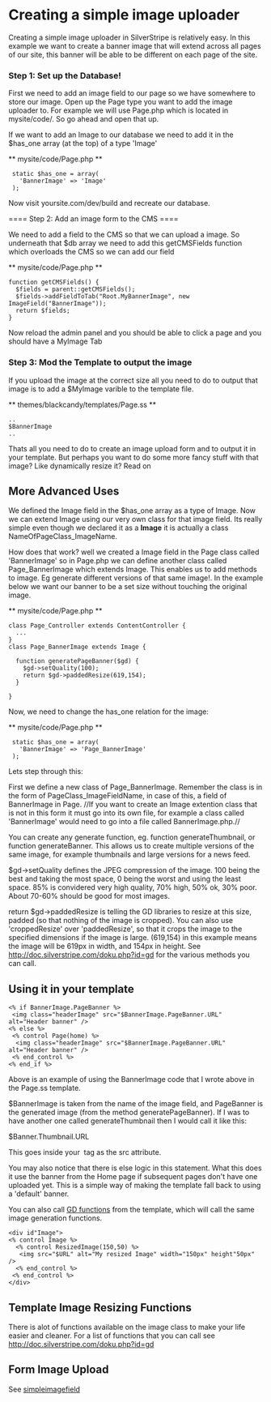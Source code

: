 # Creating a simple image uploader

Creating a simple image uploader in SilverStripe is relatively easy. In this example we want to create a banner image that will extend across all pages of our site, this banner will be able to be different on each page of the site.

### Step 1: Set up the Database!

First we need to add an image field to our page so we have somewhere to store our image. Open up the Page type you want to add the image uploader to. For example we will use Page.php which is located in mysite/code/. So go ahead and open that up.

If we want to add an Image to our database we need to add it in the $has_one array (at the top) of a type 'Image'

** mysite/code/Page.php **
~~~ {php}
 static $has_one = array(
   'BannerImage' => 'Image'
 );
~~~

Now visit yoursite.com/dev/build and recreate our database. 

==== Step 2: Add an image form to the CMS ==== 

We need to add a field to the CMS so that we can upload a image. So underneath that $db array we need to add this getCMSFields function which overloads the CMS so we can add our field

** mysite/code/Page.php **
~~~ {php}
function getCMSFields() {
  $fields = parent::getCMSFields();
  $fields->addFieldToTab("Root.MyBannerImage", new ImageField("BannerImage"));
  return $fields;
}
~~~

Now reload the admin panel and you should be able to click a page and you should have a MyImage Tab

### Step 3: Mod the Template to output the image

If you upload the image at the correct size all you need to do to output that image is to add a $MyImage varible to the template file.

** themes/blackcandy/templates/Page.ss **
~~~ {php}
..
$BannerImage
..
~~~

Thats all you need to do to create an image upload form and to output it in your template. But perhaps you want to do some more fancy stuff with that image? Like dynamically resize it? Read on





## More Advanced Uses

We defined the Image field in the $has_one array as a type of Image. Now we can extend Image using our very own class for that image field. Its really simple even though we declared it as a **Image** it is actually a class NameOfPageClass_ImageName.

How does that work? well we created a Image field in the Page class called 'BannerImage' so in Page.php we can define another class called Page_BannerImage which extends Image. This enables us to add methods to image. Eg generate different versions of that same image!. In the example below we want our banner to be a set size without touching the original image.

** mysite/code/Page.php **
~~~ {php}
class Page_Controller extends ContentController {
  ...
}
class Page_BannerImage extends Image {

  function generatePageBanner($gd) {
    $gd->setQuality(100);
    return $gd->paddedResize(619,154);
  }

}
~~~

Now, we need to change the has_one relation for the image:

** mysite/code/Page.php **
~~~ {php}
 static $has_one = array(
   'BannerImage' => 'Page_BannerImage'
 );
~~~

Lets step through this:

First we define a new class of Page_BannerImage. Remember the class is in the form of PageClass_ImageFieldName, in case of this, a field of BannerImage in Page. //If you want to create an Image extention class that is not in this form it must go into its own file, for example a class called 'BannerImage' would need to go into a file called BannerImage.php.//

You can create any generate function, eg. function generateThumbnail, or function generateBanner. This allows us to create multiple versions of the same image, for example thumbnails and large versions for a news feed.

$gd->setQuality defines the JPEG compression of the image. 100 being the best and taking the most space, 0 being the worst and using the least space. 85% is convidered very high quality, 70% high, 50% ok, 30% poor. About 70-60% should be good for most images.

return $gd->paddedResize is telling the GD libraries to resize at this size, padded (so that nothing of the image is cropped). You can also use 'croppedResize' over 'paddedResize', so that it crops the image to the specified dimensions if the image is large. (619,154) in this example means the image will be 619px in width, and 154px in height. See http://doc.silverstripe.com/doku.php?id=gd for the various methods you can call.

## Using it in your template

~~~ {html}
<% if BannerImage.PageBanner %>
 <img class="headerImage" src="$BannerImage.PageBanner.URL" alt="Header banner" />
<% else %>
 <% control Page(home) %>
  <img class="headerImage" src="$BannerImage.PageBanner.URL" alt="Header banner" />
 <% end_control %>
<% end_if %>
~~~

Above is an example of using the BannerImage code that I wrote above in the Page.ss template.

$BannerImage is taken from the name of the image field, and PageBanner is the generated image (from the method generatePageBanner). If I was to have another one called generateThumbnail then I would call it like this:

$Banner.Thumbnail.URL

This goes inside your <img> tag as the src attribute.

You may also notice that there is else logic in this statement. What this does it use the banner from the Home page if subsequent pages don't have one uploaded yet. This is a simple way of making the template fall back to using a 'default' banner.

You can also call [GD functions](http://doc.silverstripe.com/doku.php?id=gd) from the template, which will call the same image generation functions.

~~~ {html}
<div id"Image">
<% control Image %>
  <% control ResizedImage(150,50) %>
   <img src="$URL" alt="My resized Image" width="150px" height"50px" />
  <% end_control %>
 <% end_control %>
</div>
~~~

## Template Image Resizing Functions
There is alot of functions available on the image class to make your life easier and cleaner. For a list of functions that you can call see http://doc.silverstripe.com/doku.php?id=gd



## Form Image Upload
See [simpleimagefield](simpleimagefield)
